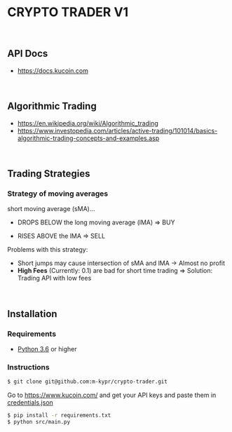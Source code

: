 # **CRYPTO TRADER V1**

<br>

## **API Docs**

- https://docs.kucoin.com

<br>

## **Algorithmic Trading**

- https://en.wikipedia.org/wiki/Algorithmic_trading
- https://www.investopedia.com/articles/active-trading/101014/basics-algorithmic-trading-concepts-and-examples.asp

<br>

## **Trading Strategies**

### **Strategy of moving averages**

short moving average (sMA)...

- DROPS BELOW the long moving average (lMA) => BUY

- RISES ABOVE the lMA => SELL

Problems with this strategy:

- Short jumps may cause intersection of sMA and lMA -> Almost no profit
- **High Fees** (Currently: 0.1) are bad for short time trading
  => Solution: Trading API with low fees

<br>

## **Installation**

### Requirements

- [Python 3.6](python.org) or higher

### Instructions

```bash
$ git clone git@github.com:m-kypr/crypto-trader.git
```

Go to https://www.kucoin.com/ and get your API keys and paste them in [credentials.json](credentials.json)

```bash
$ pip install -r requirements.txt
$ python src/main.py
```
